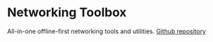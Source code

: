 # Networking Toolbox

All-in-one offline-first networking tools and utilities. [Github repository](https://github.com/Lissy93/networking-toolbox/tree/main)

